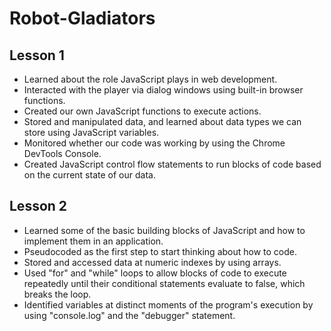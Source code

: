 # Robot-Gladiators

## Lesson 1
* Learned about the role JavaScript plays in web development.
* Interacted with the player via dialog windows using built-in browser functions.
* Created our own JavaScript functions to execute actions.
* Stored and manipulated data, and learned about data types we can store using JavaScript variables.
* Monitored whether our code was working by using the Chrome DevTools Console.
* Created JavaScript control flow statements to run blocks of code based on the current state of our data.

## Lesson 2
* Learned some of the basic building blocks of JavaScript and how to implement them in an application.
* Pseudocoded as the first step to start thinking about how to code.
* Stored and accessed data at numeric indexes by using arrays.
* Used "for" and "while" loops to allow blocks of code to execute repeatedly until their conditional statements evaluate to false, which breaks the loop.
* Identified variables at distinct moments of the program's execution by using "console.log" and the "debugger" statement.